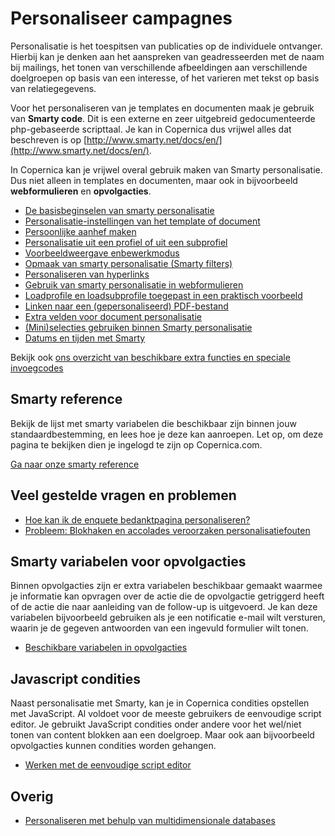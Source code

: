 # Personaliseer campagnes

Personalisatie is het toespitsen van publicaties op de individuele
ontvanger. Hierbij kan je denken aan het aanspreken van geadresseerden
met de naam bij mailings, het tonen van verschillende afbeeldingen aan
verschillende doelgroepen op basis van een interesse, of het varieren
met tekst op basis van relatiegegevens.

Voor het personaliseren van je templates en documenten maak je gebruik
van **Smarty code**. Dit is een externe en zeer uitgebreid
gedocumenteerde php-gebaseerde scripttaal. Je kan in Copernica dus
vrijwel alles dat beschreven is op
[http://www.smarty.net/docs/en/](http://www.smarty.net/docs/en/).

In Copernica kan je vrijwel overal gebruik maken van Smarty
personalisatie. Dus niet alleen in templates en documenten, maar ook in
bijvoorbeeld **webformulieren** en **opvolgacties**.

-   [De basisbeginselen van smarty personalisatie](./what-is-personalization.md)
-   [Personalisatie-instellingen van het template of document](./document-and-template-personalization-settings.md)
-   [Persoonlijke aanhef maken](./tutorial-personalized-salutation-in-email-using-smarty-code.md)
-   [Personalisatie uit een profiel of uit een subprofiel](./personalizing-from-a-profile-or-subprofile.md)
-   [Voorbeeldweergave enbewerkmodus](./view-document-in-edit-mode-or-in-preview-mode.md)
-   [Opmaak van smarty personalisatie (Smarty filters)](./filter-data-with-smarty-modifiers.md)
-   [Personaliseren van hyperlinks](./personalizing-hyperlinks.md)
-   [Gebruik van smarty personalisatie in webformulieren](./smarty-personalization-in-web-forms.md)
-   [Loadprofile en loadsubprofile toegepast in een praktisch voorbeeld](./example-of-the-loadprofile-and-loadsubprofile-functions.md)
-   [Linken naar een (gepersonaliseerd) PDF-bestand](./linking-to-a-personalized-pdf-file-or-send-as-an-attachment.md)
-   [Extra velden voor document personalisatie](./extra-fields-for-personalizing.md)
-   [(Mini)selecties gebruiken binnen Smarty personalisatie](./can-i-use-selections-to-personalize-documents-and-templates.md)
-   [Datums en tijden met Smarty](./using-the-smarty-date-function.md)

Bekijk ook [ons overzicht van beschikbare extra functies en speciale invoegcodes](./special-functions-and-tags.md)

## Smarty reference

Bekijk de lijst met smarty variabelen die beschikbaar zijn binnen jouw
standaardbestemming, en lees hoe je deze kan aanroepen. Let op, om deze
pagina te bekijken dien je ingelogd te zijn op Copernica.com.

[Ga naar onze smarty reference](./smarty.md)

## Veel gestelde vragen en problemen

-   [Hoe kan ik de enquete bedanktpagina personaliseren?](./personalized-survey-conclude-page.md)
-   [Probleem: Blokhaken en accolades veroorzaken personalisatiefouten](./how-to-solve-errors-in-personalization.md)

## Smarty variabelen voor opvolgacties

Binnen opvolgacties zijn er extra variabelen beschikbaar gemaakt waarmee
je informatie kan opvragen over de actie die de opvolgactie getriggerd
heeft of de actie die naar aanleiding van de follow-up is uitgevoerd. Je
kan deze variabelen bijvoorbeeld gebruiken als je een notificatie e-mail
wilt versturen, waarin je de gegeven antwoorden van een ingevuld
formulier wilt tonen.

-   [Beschikbare variabelen in opvolgacties](./extra-variables-for-follow-ups.md)

## Javascript condities

Naast personalisatie met Smarty, kan je in Copernica condities opstellen
met JavaScript. Al voldoet voor de meeste gebruikers de eenvoudige
script editor. Je gebruikt JavaScript condities onder andere voor het
wel/niet tonen van content blokken aan een doelgroep. Maar ook aan
bijvoorbeeld opvolgacties kunnen condities worden gehangen.

-   [Werken met de eenvoudige script editor](./the-easy-script-editor.md)

## Overig

-   [Personaliseren met behulp van multidimensionale databases](./personalizing-using-multi-dimensional-databases.md)

